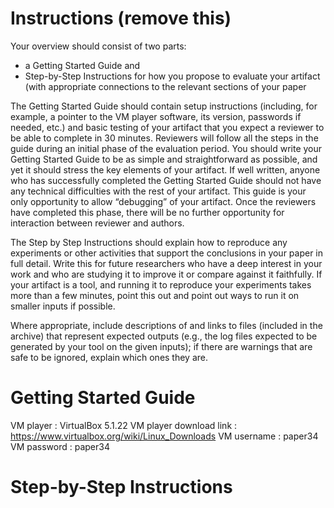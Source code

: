 # Instructions (remove this)

Your overview should consist of two parts:

- a Getting Started Guide and
- Step-by-Step Instructions for how you propose to evaluate your artifact (with
  appropriate connections to the relevant sections of your paper

The Getting Started Guide should contain setup instructions (including, for
example, a pointer to the VM player software, its version, passwords if needed,
etc.) and basic testing of your artifact that you expect a reviewer to be able
to complete in 30 minutes. Reviewers will follow all the steps in the guide
during an initial phase of the evaluation period. You should write your Getting
Started Guide to be as simple and straightforward as possible, and yet it should
stress the key elements of your artifact. If well written, anyone who has
successfully completed the Getting Started Guide should not have any technical
difficulties with the rest of your artifact. This guide is your only opportunity
to allow “debugging” of your artifact. Once the reviewers have completed this
phase, there will be no further opportunity for interaction between reviewer and
authors.

The Step by Step Instructions should explain how to reproduce any experiments or
other activities that support the conclusions in your paper in full detail.
Write this for future researchers who have a deep interest in your work and who
are studying it to improve it or compare against it faithfully. If your artifact
is a tool, and running it to reproduce your experiments takes more than a few
minutes, point this out and point out ways to run it on smaller inputs if
possible.

Where appropriate, include descriptions of and links to files (included in the
archive) that represent expected outputs (e.g., the log files expected to be
generated by your tool on the given inputs); if there are warnings that are safe
to be ignored, explain which ones they are.

#  Getting Started Guide

VM player               : VirtualBox 5.1.22
VM player download link : https://www.virtualbox.org/wiki/Linux_Downloads
VM username             : paper34
VM password             : paper34

# Step-by-Step Instructions
